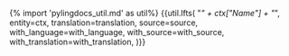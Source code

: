 {% import 'pylingdocs_util.md' as util%}
{{util.lfts(
    "<i>" + ctx["Name"] + "</i>",
    entity=ctx,
    translation=translation,
    source=source,
    with_language=with_language,
    with_source=with_source,
    with_translation=with_translation,
)}}
